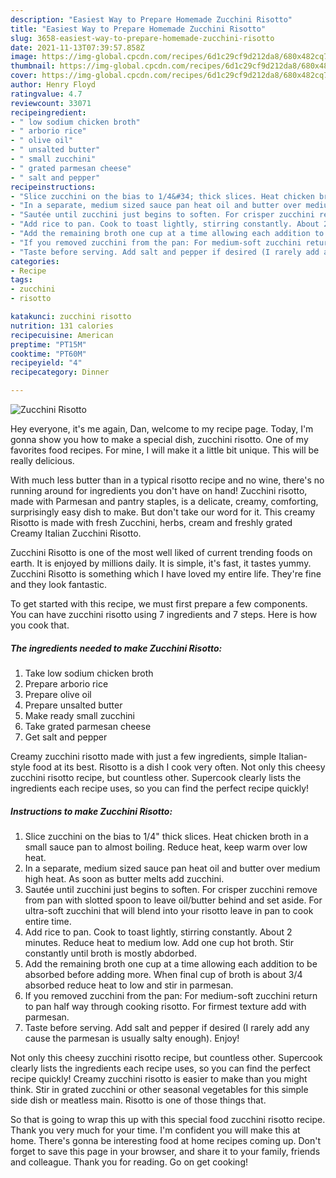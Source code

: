 ```yaml
---
description: "Easiest Way to Prepare Homemade Zucchini Risotto"
title: "Easiest Way to Prepare Homemade Zucchini Risotto"
slug: 3658-easiest-way-to-prepare-homemade-zucchini-risotto
date: 2021-11-13T07:39:57.858Z
image: https://img-global.cpcdn.com/recipes/6d1c29cf9d212da8/680x482cq70/zucchini-risotto-recipe-main-photo.jpg
thumbnail: https://img-global.cpcdn.com/recipes/6d1c29cf9d212da8/680x482cq70/zucchini-risotto-recipe-main-photo.jpg
cover: https://img-global.cpcdn.com/recipes/6d1c29cf9d212da8/680x482cq70/zucchini-risotto-recipe-main-photo.jpg
author: Henry Floyd
ratingvalue: 4.7
reviewcount: 33071
recipeingredient:
- " low sodium chicken broth"
- " arborio rice"
- " olive oil"
- " unsalted butter"
- " small zucchini"
- " grated parmesan cheese"
- " salt and pepper"
recipeinstructions:
- "Slice zucchini on the bias to 1/4&#34; thick slices. Heat chicken broth in a small sauce pan to almost boiling. Reduce heat, keep warm over low heat."
- "In a separate, medium sized sauce pan heat oil and butter over medium high heat. As soon as butter melts add zucchini."
- "Sautée until zucchini just begins to soften. For crisper zucchini remove from pan with slotted spoon to leave oil/butter behind and set aside. For ultra-soft zucchini that will blend into your risotto leave in pan to cook entire time."
- "Add rice to pan. Cook to toast lightly, stirring constantly. About 2 minutes. Reduce heat to medium low. Add one cup hot broth. Stir constantly until broth is mostly abdorbed."
- "Add the remaining broth one cup at a time allowing each addition to be absorbed before adding more. When final cup of broth is about 3/4 absorbed reduce heat to low and stir in parmesan."
- "If you removed zucchini from the pan: For medium-soft zucchini return to pan half way through cooking risotto. For firmest texture add with parmesan."
- "Taste before serving. Add salt and pepper if desired (I rarely add any cause the parmesan is usually salty enough). Enjoy!"
categories:
- Recipe
tags:
- zucchini
- risotto

katakunci: zucchini risotto 
nutrition: 131 calories
recipecuisine: American
preptime: "PT15M"
cooktime: "PT60M"
recipeyield: "4"
recipecategory: Dinner

---
```



![Zucchini Risotto](https://img-global.cpcdn.com/recipes/6d1c29cf9d212da8/680x482cq70/zucchini-risotto-recipe-main-photo.jpg)

Hey everyone, it's me again, Dan, welcome to my recipe page. Today, I'm gonna show you how to make a special dish, zucchini risotto. One of my favorites food recipes. For mine, I will make it a little bit unique. This will be really delicious.

With much less butter than in a typical risotto recipe and no wine, there&#39;s no running around for ingredients you don&#39;t have on hand! Zucchini risotto, made with Parmesan and pantry staples, is a delicate, creamy, comforting, surprisingly easy dish to make. But don&#39;t take our word for it. This creamy Risotto is made with fresh Zucchini, herbs, cream and freshly grated Creamy Italian Zucchini Risotto.

Zucchini Risotto is one of the most well liked of current trending foods on earth. It is enjoyed by millions daily. It is simple, it's fast, it tastes yummy. Zucchini Risotto is something which I have loved my entire life. They're fine and they look fantastic.


To get started with this recipe, we must first prepare a few components. You can have zucchini risotto using 7 ingredients and 7 steps. Here is how you cook that.

<!--inarticleads1-->

##### The ingredients needed to make Zucchini Risotto:

1. Take  low sodium chicken broth
1. Prepare  arborio rice
1. Prepare  olive oil
1. Prepare  unsalted butter
1. Make ready  small zucchini
1. Take  grated parmesan cheese
1. Get  salt and pepper


Creamy zucchini risotto made with just a few ingredients, simple Italian-style food at its best. Risotto is a dish I cook very often. Not only this cheesy zucchini risotto recipe, but countless other. Supercook clearly lists the ingredients each recipe uses, so you can find the perfect recipe quickly! 

<!--inarticleads2-->

##### Instructions to make Zucchini Risotto:

1. Slice zucchini on the bias to 1/4&#34; thick slices. Heat chicken broth in a small sauce pan to almost boiling. Reduce heat, keep warm over low heat.
1. In a separate, medium sized sauce pan heat oil and butter over medium high heat. As soon as butter melts add zucchini.
1. Sautée until zucchini just begins to soften. For crisper zucchini remove from pan with slotted spoon to leave oil/butter behind and set aside. For ultra-soft zucchini that will blend into your risotto leave in pan to cook entire time.
1. Add rice to pan. Cook to toast lightly, stirring constantly. About 2 minutes. Reduce heat to medium low. Add one cup hot broth. Stir constantly until broth is mostly abdorbed.
1. Add the remaining broth one cup at a time allowing each addition to be absorbed before adding more. When final cup of broth is about 3/4 absorbed reduce heat to low and stir in parmesan.
1. If you removed zucchini from the pan: For medium-soft zucchini return to pan half way through cooking risotto. For firmest texture add with parmesan.
1. Taste before serving. Add salt and pepper if desired (I rarely add any cause the parmesan is usually salty enough). Enjoy!


Not only this cheesy zucchini risotto recipe, but countless other. Supercook clearly lists the ingredients each recipe uses, so you can find the perfect recipe quickly! Creamy zucchini risotto is easier to make than you might think. Stir in grated zucchini or other seasonal vegetables for this simple side dish or meatless main. Risotto is one of those things that. 

So that is going to wrap this up with this special food zucchini risotto recipe. Thank you very much for your time. I'm confident you will make this at home. There's gonna be interesting food at home recipes coming up. Don't forget to save this page in your browser, and share it to your family, friends and colleague. Thank you for reading. Go on get cooking!

